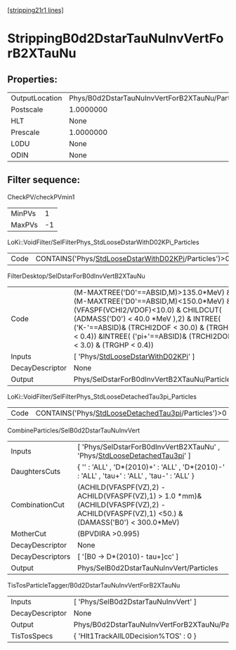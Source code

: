 [[stripping21r1 lines]](./stripping21r1-index)

# StrippingB0d2DstarTauNuInvVertForB2XTauNu

## Properties:

|                |                                                 |
|----------------|-------------------------------------------------|
| OutputLocation | Phys/B0d2DstarTauNuInvVertForB2XTauNu/Particles |
| Postscale      | 1.0000000                                       |
| HLT            | None                                            |
| Prescale       | 1.0000000                                       |
| L0DU           | None                                            |
| ODIN           | None                                            |

## Filter sequence:

CheckPV/checkPVmin1

|        |     |
|--------|-----|
| MinPVs | 1   |
| MaxPVs | -1  |

LoKi::VoidFilter/SelFilterPhys_StdLooseDstarWithD02KPi_Particles

|      |                                                                                                                  |
|------|------------------------------------------------------------------------------------------------------------------|
| Code | CONTAINS('Phys/[StdLooseDstarWithD02KPi](./stripping21r1-commonparticles-stdloosedstarwithd02kpi)/Particles')\>0 |

FilterDesktop/SelDstarForB0dInvVertB2XTauNu

|                 |                                                                                                                                                                                                                                                                                        |
|-----------------|----------------------------------------------------------------------------------------------------------------------------------------------------------------------------------------------------------------------------------------------------------------------------------------|
| Code            | (M-MAXTREE('D0'==ABSID,M)\>135.0\*MeV) & (M-MAXTREE('D0'==ABSID,M)\<150.0\*MeV) & (VFASPF(VCHI2/VDOF)\<10.0) & CHILDCUT( (ADMASS('D0') \< 40.0 \*MeV ),2) & INTREE( ('K-'==ABSID)& (TRCHI2DOF \< 30.0) & (TRGHP \< 0.4)) &INTREE( ('pi+'==ABSID)& (TRCHI2DOF \< 3.0) & (TRGHP \< 0.4)) |
| Inputs          | [ 'Phys/[StdLooseDstarWithD02KPi](./stripping21r1-commonparticles-stdloosedstarwithd02kpi)' ]                                                                                                                                                                                        |
| DecayDescriptor | None                                                                                                                                                                                                                                                                                   |
| Output          | Phys/SelDstarForB0dInvVertB2XTauNu/Particles                                                                                                                                                                                                                                           |

LoKi::VoidFilter/SelFilterPhys_StdLooseDetachedTau3pi_Particles

|      |                                                                                                                |
|------|----------------------------------------------------------------------------------------------------------------|
| Code | CONTAINS('Phys/[StdLooseDetachedTau3pi](./stripping21r1-commonparticles-stdloosedetachedtau3pi)/Particles')\>0 |

CombineParticles/SelB0d2DstarTauNuInvVert

|                  |                                                                                                                                              |
|------------------|----------------------------------------------------------------------------------------------------------------------------------------------|
| Inputs           | [ 'Phys/SelDstarForB0dInvVertB2XTauNu' , 'Phys/[StdLooseDetachedTau3pi](./stripping21r1-commonparticles-stdloosedetachedtau3pi)' ]         |
| DaughtersCuts    | { '' : 'ALL' , 'D\*(2010)+' : 'ALL' , 'D\*(2010)-' : 'ALL' , 'tau+' : 'ALL' , 'tau-' : 'ALL' }                                               |
| CombinationCut   | (ACHILD(VFASPF(VZ),2) - ACHILD(VFASPF(VZ),1) \> 1.0 \*mm)&(ACHILD(VFASPF(VZ),2) - ACHILD(VFASPF(VZ),1) \<50.) & (DAMASS('B0') \< 300.0\*MeV) |
| MotherCut        | (BPVDIRA \>0.995)                                                                                                                            |
| DecayDescriptor  | None                                                                                                                                         |
| DecayDescriptors | [ '[B0 -\> D\*(2010)- tau+]cc' ]                                                                                                         |
| Output           | Phys/SelB0d2DstarTauNuInvVert/Particles                                                                                                      |

TisTosParticleTagger/B0d2DstarTauNuInvVertForB2XTauNu

|                 |                                                 |
|-----------------|-------------------------------------------------|
| Inputs          | [ 'Phys/SelB0d2DstarTauNuInvVert' ]           |
| DecayDescriptor | None                                            |
| Output          | Phys/B0d2DstarTauNuInvVertForB2XTauNu/Particles |
| TisTosSpecs     | { 'Hlt1TrackAllL0Decision%TOS' : 0 }            |
